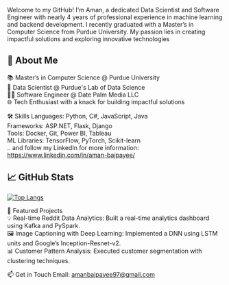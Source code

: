 Welcome to my GitHub! I'm Aman, a dedicated Data Scientist and Software Engineer with nearly 4 years of professional experience in machine learning and backend development. I recently graduated with a Master’s in Computer Science from Purdue University. My passion lies in creating impactful solutions and exploring innovative technologies 

## 🚀 About Me<br>
📚 Master’s in Computer Science @ Purdue University<br>
💼 Data Scientist @ Purdue's Lab of Data Science<br>
👨‍💻 Software Engineer @ Date Palm Media LLC<br>
🌐 Tech Enthusiast with a knack for building impactful solutions<br>

🛠 Skills
Languages: Python, C#, JavaScript, Java<br>
Frameworks: ASP.NET, Flask, Django<br>
Tools: Docker, Git, Power BI, Tableau<br>
ML Libraries: TensorFlow, PyTorch, Scikit-learn <br>
.. and follow my LinkedIn for more information: https://www.linkedin.com/in/aman-bajpayee/

## 📈 GitHub Stats

[![Top Langs](https://github-readme-stats.vercel.app/api/top-langs/?username=amanbajpayee0777&layout=compact&theme=radical)](https://github.com/anuraghazra/github-readme-stats)


🌟 Featured Projects<br>
💡 Real-time Reddit Data Analytics: Built a real-time analytics dashboard using Kafka and PySpark.<br>
🖼️ Image Captioning with Deep Learning: Implemented a DNN using LSTM units and Google’s Inception-Resnet-v2.<br>
📊 Customer Pattern Analysis: Executed customer segmentation with clustering techniques.<br>

📫 Get in Touch
Email: amanbajpayee97@gmail.com

